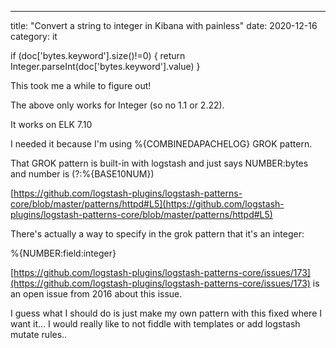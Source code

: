 ---
title: "Convert a string to integer in Kibana with painless"
date: 2020-12-16
category: it

if (doc\['bytes.keyword'\].size()!=0) {
    return Integer.parseInt(doc\['bytes.keyword'\].value)
}

This took me a while to figure out!

The above only works for Integer (so no 1.1 or 2.22).

It works on ELK 7.10

I needed it because I'm using %{COMBINEDAPACHELOG} GROK pattern.

That GROK pattern is built-in with logstash and just says NUMBER:bytes and number is (?:%{BASE10NUM})

[https://github.com/logstash-plugins/logstash-patterns-core/blob/master/patterns/httpd#L5](https://github.com/logstash-plugins/logstash-patterns-core/blob/master/patterns/httpd#L5)

There's actually a way to specify in the grok pattern that it's an integer:

%{NUMBER:field:integer}

[https://github.com/logstash-plugins/logstash-patterns-core/issues/173](https://github.com/logstash-plugins/logstash-patterns-core/issues/173) is an open issue from 2016 about this issue.

I guess what I should do is just make my own pattern with this fixed where I want it... I would really like to not fiddle with templates or add logstash mutate rules..
